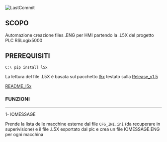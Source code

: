 ![LastCommit](https://img.shields.io/github/last-commit/QuelloLargo83/XML_L5X)

## SCOPO

Automazione creazione files .ENG per HMI partendo la .L5X del progetto PLC RSLogix5000

## PREREQUISITI

```console
C:\ pip install l5x
```

La lettura del file .L5X è basata sul pacchetto [l5x](https://github.com/jvalenzuela/l5x)
testato sulla [Release_v1.5](Release_v1.5)

[README_l5x](https://github.com/jvalenzuela/l5x#readme)


### FUNZIONI
----------------------

1- IOMESSAGE

Prende la lista delle macchine esterne dal file `CFG_INI.ini` (da recuperare in superivisione)
e il file .L5X esportato dal plc e crea un file IOMESSAGE.ENG per ogni macchina